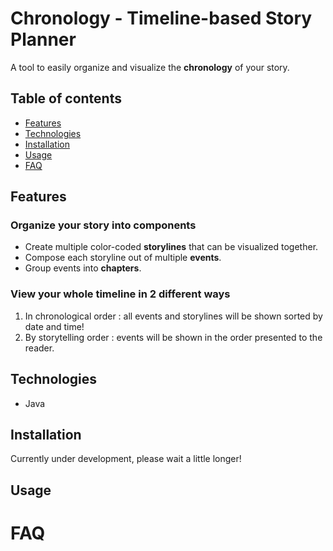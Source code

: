 # Chronology - Timeline-based Story Planner
A tool to easily organize and visualize the **chronology** of your story.

## Table of contents
- [Features](#Features)
- [Technologies](#Technologies)
- [Installation](#Installation)
- [Usage](#Usage)
- [FAQ](#FAQ)

## Features
### Organize your story into components
- Create multiple color-coded **storylines** that can be visualized together.
- Compose each storyline out of multiple **events**.
- Group events into **chapters**.
### View your whole timeline in 2 different ways
  1.  In chronological order : all events and storylines will be shown sorted by date and time!
  2.  By storytelling order : events will be shown in the order presented to the reader.

## Technologies
- Java

## Installation 
Currently under development, please wait a little longer!

## Usage

# FAQ
